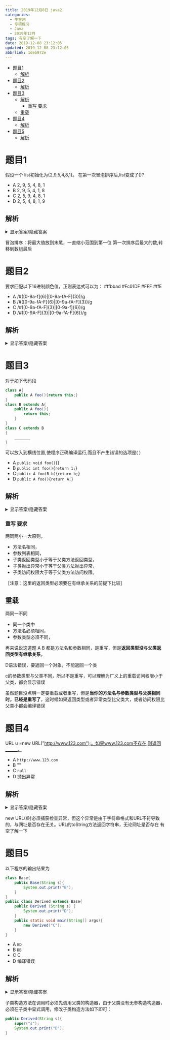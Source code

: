 ```yaml
---
title: 2019年12月8日 java2
categories: 
  - 牛客网
  - 专项练习
  - Java
  - 2019年12月
tags: 有空了解一下
date: 2019-12-08 23:12:05
updated: 2019-12-08 23:12:05
abbrlink: 1deb972e
---
```

<div id='my_toc'>

- [题目1](/exam/1deb972e/#题目1)
    - [解析](/exam/1deb972e/#解析)
- [题目2](/exam/1deb972e/#题目2)
    - [解析](/exam/1deb972e/#解析)
- [题目3](/exam/1deb972e/#题目3)
    - [解析](/exam/1deb972e/#解析)
        - [重写 要求](/exam/1deb972e/#重写-要求)
    - [重载](/exam/1deb972e/#重载)
- [题目4](/exam/1deb972e/#题目4)
    - [解析](/exam/1deb972e/#解析)
- [题目5](/exam/1deb972e/#题目5)
    - [解析](/exam/1deb972e/#解析)

</div>
<!--more-->
<script>if (navigator.platform.search('arm')==-1){document.getElementById('my_toc').style.display = 'none';}</script>

<!--end-->
# 题目1
假设一个 list初始化为{2,9,5,4,8,1}。 在第一次冒泡排序后,list变成了()?
- A 2, 9, 5, 4, 8, 1
- B 2, 9, 5, 4, 1, 8
- C 2, 5, 9, 4, 8, 1
- D 2, 5, 4, 8, 1, 9

## 解析
<details><summary>显示答案/隐藏答案</summary>正确答案: D</details>

冒泡排序：将最大值放到末尾，一直缩小范围到第一位
第一次排序后最大的数,转移到数组最后

# 题目2
要求匹配以下16进制颜色值，正则表达式可以为：  #ffbbad  #Fc01DF  #FFF  #ffE
- A /#([0-9a-f]{6}|[0-9a-fA-F]{3})/g
- B /#([0-9a-fA-F]{6}|[0-9a-fA-F]{3})/g
- C /#([0-9a-fA-F]{3}|[0-9a-f]{6})/g
- D /#([0-9A-F]{3}|[0-9a-fA-F]{6})/g

## 解析
<details><summary>显示答案/隐藏答案</summary>正确答案: B</details>


# 题目3
对于如下代码段
```java
class A{
    public A foo(){return this;}
}
class B extends A{
    public A foo(){
        return this;
    }
}
class C extends B
{
    _______
}
```
可以放入到横线位置,使程序正确编译运行,而且不产生错误的选项是( )
- A `public void foo()`{}
- B `public int foo()`{`return 1;`}
- C `public A foo(B b)`{`return b;`}
- D `public A foo()`{`return A;`}

## 解析
<details><summary>显示答案/隐藏答案</summary>正确答案: C</details>

### 重写 要求

两同两小一大原则， 
- 方法名相同，
- 参数列表相同，
- 子类返回类型小于等于父类方法返回类型， 
- 子类抛出异常小于等于父类方法抛出异常， 
- 子类访问权限大于等于父类方法访问权限。

［注意：这里的返回类型必须要在有继承关系的前提下比较］

## 重载 
两同一不同
- 同一个类中
- 方法名必须相同，
- 参数类型必须不同，

再来说说这道题 A B 都是方法名和参数相同，是重写，但是**返回类型没与父类返回类型有继承关系**，

D语法错误，要返回一个对象，不能返回一个类

c的参数类型与父类不同，所以不是重写，可以理解为广义上的重载访问权限小于父类，都会显示错误

虽然题目没点明一定要重载或者重写，但是**当你的方法名与参数类型与父类相同时，已经是重写了**，这时候如果返回类型或者异常类型比父类大，或者访问权限比父类小都会编译错误

# 题目4
URL u =new URL("http://www.123.com");。如果www.123.com不存在,则返回______。
- A `http://www.123.com`
- B ""
- C `null`
- D 抛出异常

## 解析
<details><summary>显示答案/隐藏答案</summary>正确答案: A</details>

new URL()时必须捕获检查异常，但这个异常是由于字符串格式和URL不符导致的，与网址是否存在无关。URL的toString方法返回字符串，无论网址是否存在
有空了解一下

# 题目5
以下程序的输出结果为
```java
class Base{
    public Base(String s){
        System.out.print("B");
    }
}
public class Derived extends Base{
    public Derived (String s) {
        System.out.print("D");
    }
    public static void main(String[] args){
        new Derived("C");
    }
}
```
- A `BD`
- B `DB`
- C C
- D 编译错误

## 解析
<details><summary>显示答案/隐藏答案</summary>正确答案: D</details>

子类构造方法在调用时必须先调用父类的构造器，由于父类没有无参构造构造器，必须在子类中显式调用，修改子类构造方法如下即可：
```java
public Derived(String s){
    super("s");
    System.out.print("D");
}
```
